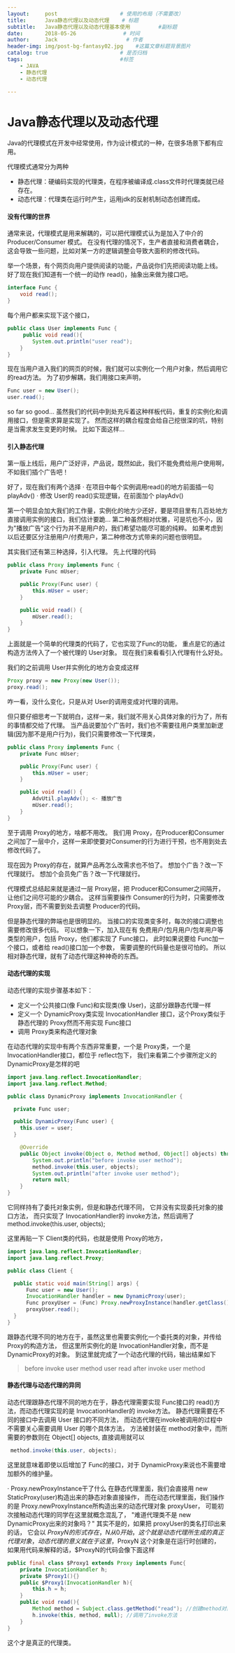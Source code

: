 ```yaml
---
layout:     post                    # 使用的布局（不需要改）
title:      Java静态代理以及动态代理    # 标题 
subtitle:   Java静态代理以及动态代理基本使用         #副标题
date:       2018-05-26               # 时间
author:     Jack                      # 作者
header-img: img/post-bg-fantasy02.jpg    #这篇文章标题背景图片
catalog: true                       # 是否归档
tags:                               #标签
    - JAVA
    - 静态代理
    - 动态代理
    
---
```





# Java静态代理以及动态代理

Java的代理模式在开发中经常使用，作为设计模式的一种，在很多场景下都有应用。

代理模式通常分为两种

- 静态代理：硬编码实现的代理类，在程序被编译成.class文件时代理类就已经存在。 
- 动态代理：代理类在运行时产生，运用jdk的反射机制动态创建而成。

#### 没有代理的世界

通常来说，代理模式是用来解耦的，可以把代理模式认为是加入了中介的 Producer/Consumer 模式。
在没有代理的情况下，生产者直接和消费者耦合，这会导致一些问题，比如对某一方的逻辑调整会导致大面积的修改代码。

举一个场景，有个网页向用户提供阅读的功能，产品说你们先把阅读功能上线。
好了现在我们知道有一个统一的动作 read()，抽象出来做为接口吧。

```java
interface Func {
    void read();
}
```

每个用户都来实现下这个接口，

```java
public class User implements Func {
     public void read(){
        System.out.println("user read");
    }
}
```

现在当用户进入我们的网页的时候，我们就可以实例化一个用户对象，然后调用它的read方法。
为了初步解耦，我们用接口来声明，

```java
Func user = new User();
user.read();
```

so far so good…
虽然我们的代码中到处充斥着这种样板代码，重复的实例化和调用接口，但是需求算是实现了。
然而这样的耦合程度会给自己挖很深的坑，特别是当需求发生变更的时候。
比如下面这样…

#### 引入静态代理

第一版上线后，用户广泛好评，产品说，既然如此，我们不能免费给用户使用啊，不如我们插个广告吧！

好了，现在我们有两个选择
· 在项目中每个实例调用read()的地方前面插一句 playAdv()
· 修改 User的 read()实现逻辑，在前面加个 playAdv()

第一个明显会加大我们的工作量，实例化的地方少还好，要是项目里有几百处地方直接调用实例的接口，我们估计要跪…
第二种虽然相对优雅，可是坑也不小，因为"播放广告"这个行为并不是用户的，我们希望功能尽可能的纯粹。
如果考虑到以后还要区分注册用户/付费用户，第二种修改方式带来的问题也很明显。

其实我们还有第三种选择，引入代理。
先上代理的代码

```java
public class Proxy implements Func {
    private Func mUser;

    public Proxy(Func user) {
        this.mUser = user;
    }

    public void read() {
        mUser.read();
    }
}
```

上面就是一个简单的代理类的代码了，它也实现了Func的功能，
重点是它的通过构造方法传入了一个被代理的 User对象。
现在我们来看看引入代理有什么好处。

我们的之前调用 User并实例化的地方会变成这样

```java
Proxy proxy = new Proxy(new User());
proxy.read();
```

咋一看，没什么变化，只是从对 User的调用变成对代理的调用。

但只要仔细思考一下就明白，这样一来，我们就不用关心具体对象的行为了，所有的事情都交给了代理。
当产品说要加个广告时，我们也不需要往用户类里加新逻辑(因为那不是用户行为)，我们只需要修改一下代理类，

```java
public class Proxy implements Func {
    private Func mUser;

    public Proxy(Func user) {
        this.mUser = user;
    }

    public void read() {
        AdvUtil.playAdv(); <- 播放广告
        mUser.read();
    }
}
```

至于调用 Proxy的地方，啥都不用改。
我们用 Proxy，在Producer和Consumer之间加了一层中介，这样一来即使要对Consumer的行为进行干预，也不用到处去修改代码了。

现在因为 Proxy的存在，就算产品再怎么改需求也不怕了。
想加个广告？改一下代理就行。
想加个会员免广告？改一下代理就行。



代理模式总结起来就是通过一层 Proxy层，把 Producer和Consumer之间隔开，让他们之间尽可能的少耦合。
这样当需要操作 Consumer的行为时，只需要修改 Proxy层，而不需要到处去调整 Producer的代码。

但是静态代理的弊端也是很明显的。
当接口的实现类变多时，每次的接口调整也需要修改很多代码。
可以想象一下，加入现在有 免费用户/包月用户/包年用户等类型的用户，包括 Proxy，他们都实现了 Func接口，
此时如果说要给 Func加一个接口，或者给 read()接口加一个参数，
需要调整的代码量也是很可怕的。
所以相对静态代理，就有了动态代理这种神奇的东西。



#### 动态代理的实现

动态代理的实现步骤基本如下：

-  定义一个公共接口(像 Func)和实现类(像 User)，这部分跟静态代理一样 
- 定义一个 DynamicProxy类实现 InvocationHandler 接口，这个Proxy类似于静态代理的 Proxy然而不用实现 Func接口
-  调用 Proxy类来构造代理对象

在动态代理的实现中有两个东西非常重要，一个是 Proxy类，一个是 InvocationHandler接口，都位于 reflect包下， 我们来看第二个步骤所定义的 DynamicProxy是怎样的吧

```java
import java.lang.reflect.InvocationHandler;
import java.lang.reflect.Method;

public class DynamicProxy implements InvocationHandler {

  private Func user;

  public DynamicProxy(Func user) {
    this.user = user;
  }

    @Override
    public Object invoke(Object o, Method method, Object[] objects) throws Throwable {
        System.out.println("before invoke user method");
        method.invoke(this.user, objects);
        System.out.println("after invoke user method");
        return null;
    }
}
```

 它同样持有了委托对象实例，但是和静态代理不同，
它并没有实现委托对象的接口方法，
而只实现了 InvocationHandler的 invoke方法，然后调用了 method.invoke(this.user, objects);

这里再贴一下 Client类的代码，也就是使用 Proxy的地方，

```java
import java.lang.reflect.InvocationHandler;
import java.lang.reflect.Proxy;

public class Client {

  public static void main(String[] args) {
      Func user = new User();
      InvocationHandler handler = new DynamicProxy(user);
      Func proxyUser = (Func) Proxy.newProxyInstance(handler.getClass().getClassLoader(), user.getClass().getInterfaces(), handler);
      proxyUser.read();
  }
}
```

跟静态代理不同的地方在于，虽然这里也需要实例化一个委托类的对象，并传给 Proxy的构造方法，
但这里所实例化的是 InvocationHandler对象，而不是 DynamicProxy的对象。
到这里就完成了一个动态代理的代码，输出结果如下

> before invoke user method
> user read
> after invoke user method

#### 静态代理与动态代理的异同

动态代理跟静态代理不同的地方在于，静态代理需要实现 Func接口的 read()方法，而动态代理实现的是 InvocationHandler的 invoke方法。
静态代理需要在不同的接口中去调用 User 接口的不同方法，
而动态代理在invoke被调用的过程中不需要关心需要调用 User 的哪个具体方法，
方法被封装在  method对象中，而所需要的参数则在 Object[] objects,
直接调用就可以

```java
 method.invoke(this.user, objects);
```

这里就意味着即使以后增加了 Func的接口，对于 DynamicProxy来说也不需要增加额外的维护量。



· Proxy.newProxyInstance干了什么
在静态代理里面，我们会直接用 new StaticProxy(user)构造出来的静态对象直接操作，
而在动态代理里面，我们操作的是 Proxy.newProxyInstance所构造出来的动态代理对象 proxyUser，
可能初次接触动态代理的同学在这里就概念混乱了，
"难道代理类不是 new DynamicProxy出来的对象吗？"
其实不是的，如果把  proxyUser的类名打印出来的话，
它会以 $ProxyN的形式存在，N从0开始，这个就是动态代理所生成的真正代理对象，
动态代理的意义就在于这里，$ProxyN 这个对象是在运行时创建的，
如果用代码来解释的话，$ProxyN的代码会像下面这样

```java
public final class $Proxy1 extends Proxy implements Func{
    private InvocationHandler h;
    private $Proxy1(){}
    public $Proxy1(InvocationHandler h){
        this.h = h;
    }
    public void read(){
        Method method = Subject.class.getMethod("read"); //创建method对象
        h.invoke(this, method, null); //调用了invoke方法
    }
}
```

这个才是真正的代理类。